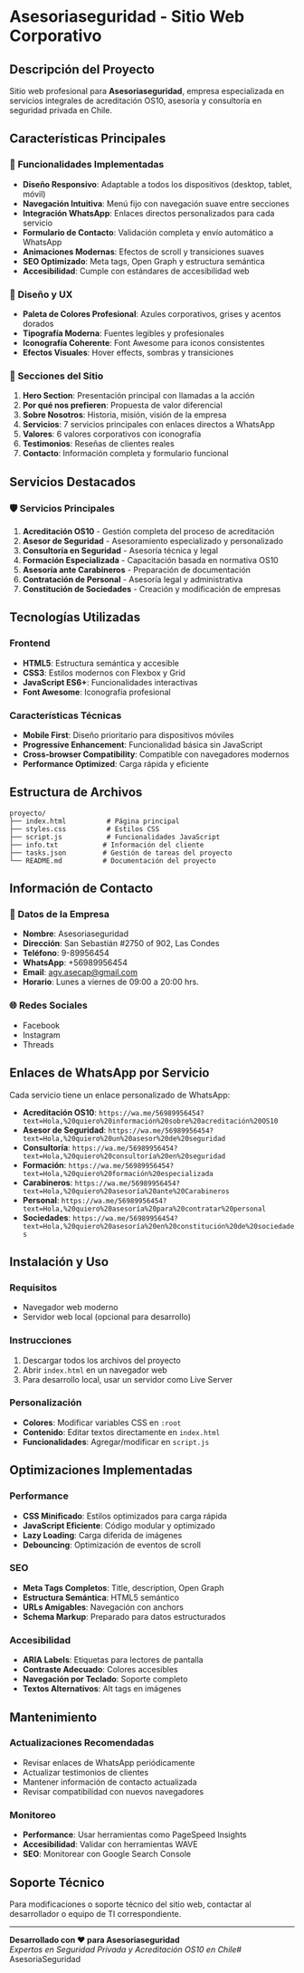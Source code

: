 # Asesoriaseguridad - Sitio Web Corporativo

## Descripción del Proyecto

Sitio web profesional para **Asesoriaseguridad**, empresa especializada en servicios integrales de acreditación OS10, asesoría y consultoría en seguridad privada en Chile.

## Características Principales

### 🎯 Funcionalidades Implementadas

- **Diseño Responsivo**: Adaptable a todos los dispositivos (desktop, tablet, móvil)
- **Navegación Intuitiva**: Menú fijo con navegación suave entre secciones
- **Integración WhatsApp**: Enlaces directos personalizados para cada servicio
- **Formulario de Contacto**: Validación completa y envío automático a WhatsApp
- **Animaciones Modernas**: Efectos de scroll y transiciones suaves
- **SEO Optimizado**: Meta tags, Open Graph y estructura semántica
- **Accesibilidad**: Cumple con estándares de accesibilidad web

### 🎨 Diseño y UX

- **Paleta de Colores Profesional**: Azules corporativos, grises y acentos dorados
- **Tipografía Moderna**: Fuentes legibles y profesionales
- **Iconografía Coherente**: Font Awesome para iconos consistentes
- **Efectos Visuales**: Hover effects, sombras y transiciones

### 📱 Secciones del Sitio

1. **Hero Section**: Presentación principal con llamadas a la acción
2. **Por qué nos prefieren**: Propuesta de valor diferencial
3. **Sobre Nosotros**: Historia, misión, visión de la empresa
4. **Servicios**: 7 servicios principales con enlaces directos a WhatsApp
5. **Valores**: 6 valores corporativos con iconografía
6. **Testimonios**: Reseñas de clientes reales
7. **Contacto**: Información completa y formulario funcional

## Servicios Destacados

### 🛡️ Servicios Principales

1. **Acreditación OS10** - Gestión completa del proceso de acreditación
2. **Asesor de Seguridad** - Asesoramiento especializado y personalizado
3. **Consultoría en Seguridad** - Asesoría técnica y legal
4. **Formación Especializada** - Capacitación basada en normativa OS10
5. **Asesoría ante Carabineros** - Preparación de documentación
6. **Contratación de Personal** - Asesoría legal y administrativa
7. **Constitución de Sociedades** - Creación y modificación de empresas

## Tecnologías Utilizadas

### Frontend
- **HTML5**: Estructura semántica y accesible
- **CSS3**: Estilos modernos con Flexbox y Grid
- **JavaScript ES6+**: Funcionalidades interactivas
- **Font Awesome**: Iconografía profesional

### Características Técnicas
- **Mobile First**: Diseño prioritario para dispositivos móviles
- **Progressive Enhancement**: Funcionalidad básica sin JavaScript
- **Cross-browser Compatibility**: Compatible con navegadores modernos
- **Performance Optimized**: Carga rápida y eficiente

## Estructura de Archivos

```
proyecto/
├── index.html          # Página principal
├── styles.css          # Estilos CSS
├── script.js           # Funcionalidades JavaScript
├── info.txt           # Información del cliente
├── tasks.json         # Gestión de tareas del proyecto
└── README.md          # Documentación del proyecto
```

## Información de Contacto

### 📍 Datos de la Empresa

- **Nombre**: Asesoriaseguridad
- **Dirección**: San Sebastián #2750 of 902, Las Condes
- **Teléfono**: 9-89956454
- **WhatsApp**: +56989956454
- **Email**: agv.asecap@gmail.com
- **Horario**: Lunes a viernes de 09:00 a 20:00 hrs.

### 🌐 Redes Sociales
- Facebook
- Instagram  
- Threads

## Enlaces de WhatsApp por Servicio

Cada servicio tiene un enlace personalizado de WhatsApp:

- **Acreditación OS10**: `https://wa.me/56989956454?text=Hola,%20quiero%20información%20sobre%20acreditación%20OS10`
- **Asesor de Seguridad**: `https://wa.me/56989956454?text=Hola,%20quiero%20un%20asesor%20de%20seguridad`
- **Consultoría**: `https://wa.me/56989956454?text=Hola,%20quiero%20consultoría%20en%20seguridad`
- **Formación**: `https://wa.me/56989956454?text=Hola,%20quiero%20formación%20especializada`
- **Carabineros**: `https://wa.me/56989956454?text=Hola,%20quiero%20asesoría%20ante%20Carabineros`
- **Personal**: `https://wa.me/56989956454?text=Hola,%20quiero%20asesoría%20para%20contratar%20personal`
- **Sociedades**: `https://wa.me/56989956454?text=Hola,%20quiero%20asesoría%20en%20constitución%20de%20sociedades`

## Instalación y Uso

### Requisitos
- Navegador web moderno
- Servidor web local (opcional para desarrollo)

### Instrucciones
1. Descargar todos los archivos del proyecto
2. Abrir `index.html` en un navegador web
3. Para desarrollo local, usar un servidor como Live Server

### Personalización
- **Colores**: Modificar variables CSS en `:root`
- **Contenido**: Editar textos directamente en `index.html`
- **Funcionalidades**: Agregar/modificar en `script.js`

## Optimizaciones Implementadas

### Performance
- **CSS Minificado**: Estilos optimizados para carga rápida
- **JavaScript Eficiente**: Código modular y optimizado
- **Lazy Loading**: Carga diferida de imágenes
- **Debouncing**: Optimización de eventos de scroll

### SEO
- **Meta Tags Completos**: Title, description, Open Graph
- **Estructura Semántica**: HTML5 semántico
- **URLs Amigables**: Navegación con anchors
- **Schema Markup**: Preparado para datos estructurados

### Accesibilidad
- **ARIA Labels**: Etiquetas para lectores de pantalla
- **Contraste Adecuado**: Colores accesibles
- **Navegación por Teclado**: Soporte completo
- **Textos Alternativos**: Alt tags en imágenes

## Mantenimiento

### Actualizaciones Recomendadas
- Revisar enlaces de WhatsApp periódicamente
- Actualizar testimonios de clientes
- Mantener información de contacto actualizada
- Revisar compatibilidad con nuevos navegadores

### Monitoreo
- **Performance**: Usar herramientas como PageSpeed Insights
- **Accesibilidad**: Validar con herramientas WAVE
- **SEO**: Monitorear con Google Search Console

## Soporte Técnico

Para modificaciones o soporte técnico del sitio web, contactar al desarrollador o equipo de TI correspondiente.

---

**Desarrollado con ❤️ para Asesoriaseguridad**  
*Expertos en Seguridad Privada y Acreditación OS10 en Chile*#   A s e s o r i a S e g u r i d a d  
 